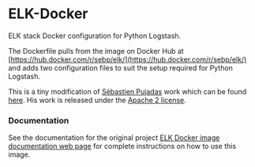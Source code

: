 # ELK-Docker

ELK stack Docker configuration for Python Logstash.

The Dockerfile pulls from the image on Docker Hub at [https://hub.docker.com/r/sebp/elk/](https://hub.docker.com/r/sebp/elk/) and adds two configuration files to suit the setup required for Python Logstash.

This is a tiny modification of [Sébastien Pujadas](https://pujadas.net) work which can be found [here](https://github.com/spujadas/elk-docker).
His work is released under the [Apache 2 license](https://www.apache.org/licenses/LICENSE-2.0).


### Documentation

See the documentation for the original project [ELK Docker image documentation web page](http://elk-docker.readthedocs.io/) for complete instructions on how to use this image.
